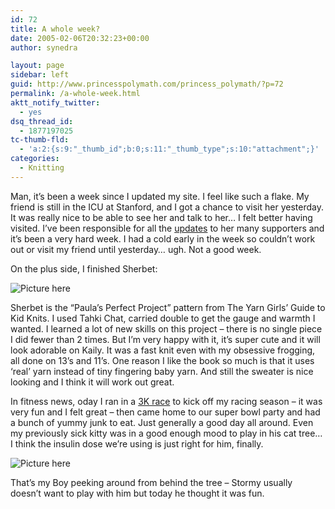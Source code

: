 ```yaml
---
id: 72
title: A whole week?
date: 2005-02-06T20:32:23+00:00
author: synedra

layout: page
sidebar: left
guid: http://www.princesspolymath.com/princess_polymath/?p=72
permalink: /a-whole-week.html
aktt_notify_twitter:
  - yes
dsq_thread_id:
  - 1877197025
tc-thumb-fld:
  - 'a:2:{s:9:"_thumb_id";b:0;s:11:"_thumb_type";s:10:"attachment";}'
categories:
  - Knitting
---
```

Man, it&#8217;s been a week since I updated my site. I feel like such a flake. My friend is still in the ICU at Stanford, and I got a chance to visit her yesterday. It was really nice to be able to see her and talk to her&#8230; I felt better having visited. I&#8217;ve been responsible for all the [updates](http://susanupdates.domestigirl.com) to her many supporters and it&#8217;s been a very hard week. I had a cold early in the week so couldn&#8217;t work out or visit my friend until yesterday&#8230; ugh. Not a good week.
  
On the plus side, I finished Sherbet:
  
![Picture here](http://www.perlgoddess.com/blog/images/sherbet.jpg)
  
Sherbet is the &#8220;Paula&#8217;s Perfect Project&#8221; pattern from The Yarn Girls&#8217; Guide to Kid Knits. I used Tahki Chat, carried double to get the gauge and warmth I wanted. I learned a lot of new skills on this project &#8211; there is no single piece I did fewer than 2 times. But I&#8217;m very happy with it, it&#8217;s super cute and it will look adorable on Kaily. It was a fast knit even with my obsessive frogging, all done on 13&#8217;s and 11&#8217;s. One reason I like the book so much is that it uses &#8216;real&#8217; yarn instead of tiny fingering baby yarn. And still the sweater is nice looking and I think it will work out great.
  
In fitness news, oday I ran in a [3K race](http://fitness.domestigirl.com/) to kick off my racing season &#8211; it was very fun and I felt great &#8211; then came home to our super bowl party and had a bunch of yummy junk to eat. Just generally a good day all around. Even my previously sick kitty was in a good enough mood to play in his cat tree&#8230; I think the insulin dose we&#8217;re using is just right for him, finally.
  
![Picture here](http://www.perlgoddess.com/blog/images/storm2.jpg)
  
That&#8217;s my Boy peeking around from behind the tree &#8211; Stormy usually doesn&#8217;t want to play with him but today he thought it was fun.